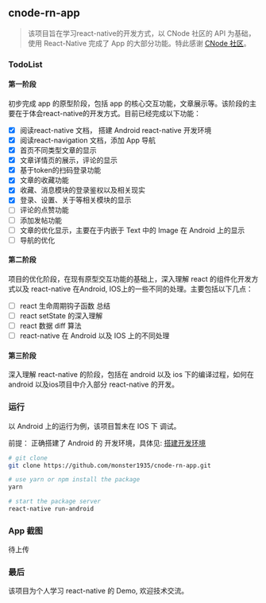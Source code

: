 ## cnode-rn-app

> 该项目旨在学习react-native的开发方式，以 CNode 社区的 API 为基础，使用 React-Native 完成了 App 的大部分功能。特此感谢 [CNode 社区](https://cnodejs.org/)。

### TodoList

#### 第一阶段

初步完成 app 的原型阶段，包括 app 的核心交互功能，文章展示等。该阶段的主要在于体会react-native的开发方式。目前已经完成以下功能：

- [x] 阅读react-native 文档， 搭建 Android react-native 开发环境
- [x] 阅读react-navigation 文档，添加 App 导航
- [x] 首页不同类型文章的显示
- [x] 文章详情页的展示，评论的显示
- [x] 基于token的扫码登录功能
- [x] 文章的收藏功能
- [x] 收藏、消息模块的登录鉴权以及相关现实
- [x] 登录、设置、关于等相关模块的显示
- [ ] 评论的点赞功能
- [ ] 添加发帖功能
- [ ] 文章的优化显示，主要在于内嵌于 Text 中的 Image 在 Android 上的显示
- [ ] 导航的优化

#### 第二阶段

项目的优化阶段，在现有原型交互功能的基础上，深入理解 react 的组件化开发方式以及 react-native 在Android, IOS上的一些不同的处理。主要包括以下几点：

- [ ] react 生命周期钩子函数 总结
- [ ] react setState 的深入理解
- [ ] react 数据 diff 算法
- [ ] react-native 在 Android 以及 IOS 上的不同处理

#### 第三阶段

深入理解 react-native 的阶段，包括在 android 以及 ios 下的编译过程，如何在 android 以及ios项目中介入部分 react-native 的开发。


### 运行

以 Android 上的运行为例，该项目暂未在 IOS 下 调试。

前提： 正确搭建了 Android 的 开发环境，具体见: [搭建开发环境](https://reactnative.cn/docs/0.51/getting-started.html#content)

```bash
# git clone
git clone https://github.com/monster1935/cnode-rn-app.git

# use yarn or npm install the package
yarn

# start the package server
react-native run-android

```
### App 截图

待上传

### 最后

该项目为个人学习 react-native 的 Demo, 欢迎技术交流。
